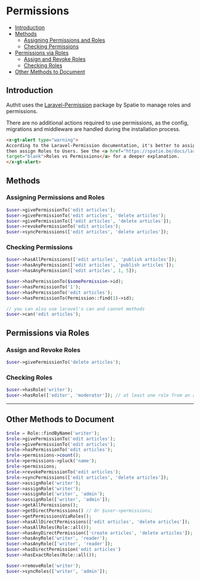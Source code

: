 # Permissions

- [Introduction](#introduction)
- [Methods](#methods)
  - [Assigning Permissions and Roles](#assigning-permissions-and-roles)
  - [Checking Permissions](#checking-permissions)
- [Permissions via Roles](#permissions-via-roles)
  - [Assign and Revoke Roles](#assign-and-revoke-roles)
  - [Checking Roles](#checking-roles)
- [Other Methods to Document](#other-methods-to-document)

## Introduction

Authit uses the <a href="https://spatie.be/docs/laravel-permission/v6/basic-usage/basic-usage"
target="blank">Laravel-Permission</a> package by Spatie to manage roles and permissions.

There are no additional actions required to use permissions, as the config, migrations and
middleware are handled during the installation process.

```html +parse
<x-gt-alert type="warning">
According to the Laravel-Permission documentation, it's better to assign permissions to Roles, and
then assign Roles to Users. See the <a href="https://spatie.be/docs/laravel-permission/v6/best-practices/roles-vs-permissions"
target="blank">Roles vs Permissions</a> for a deeper explanation.
</x-gt-alert>
```

## Methods

### Assigning Permissions and Roles

```php
$user->givePermissionTo('edit articles');
$user->givePermissionTo('edit articles', 'delete articles');
$user->givePermissionTo(['edit articles', 'delete articles']);
$user->revokePermissionTo('edit articles');
$user->syncPermissions(['edit articles', 'delete articles']);
```

### Checking Permissions

```php
$user->hasAllPermissions(['edit articles', 'publish articles']);
$user->hasAnyPermission(['edit articles', 'publish articles']);
$user->hasAnyPermission(['edit articles', 1, 5]);

$user->hasPermissionTo($somePermission->id);
$user->hasPermissionTo('1');
$user->hasPermissionTo('edit articles');
$user->hasPermissionTo(Permission::find(1)->id);
```


```php
// you can also use laravel's can and cannot methods
$user->can('edit articles');
```

## Permissions via Roles


### Assign and Revoke Roles

```php
$user->givePermissionTo('delete articles');
```

### Checking Roles

```php
$user->hasRole('writer');
$user->hasRole(['editor', 'moderator']); // at least one role from an array of roles
```

---

## Other Methods to Document

```php
$role = Role::findByName('writer');
$role->givePermissionTo('edit articles');
$role->givePermissionTo('edit articles');
$role->hasPermissionTo('edit articles');
$role->permissions->count();
$role->permissions->pluck('name');
$role->permissions;
$role->revokePermissionTo('edit articles');
$role->syncPermissions(['edit articles', 'delete articles']);
$user->assignRole('writer');
$user->assignRole('writer');
$user->assignRole('writer', 'admin');
$user->assignRole(['writer', 'admin']);
$user->getAllPermissions();
$user->getDirectPermissions() // Or $user->permissions;
$user->getPermissionsViaRoles();
$user->hasAllDirectPermissions(['edit articles', 'delete articles']);
$user->hasAllRoles(Role::all());
$user->hasAnyDirectPermission(['create articles', 'delete articles']);
$user->hasAnyRole('writer', 'reader');
$user->hasAnyRole(['writer', 'reader']);
$user->hasDirectPermission('edit articles')
$user->hasExactRoles(Role::all());

$user->removeRole('writer');
$user->syncRoles(['writer', 'admin']);
```